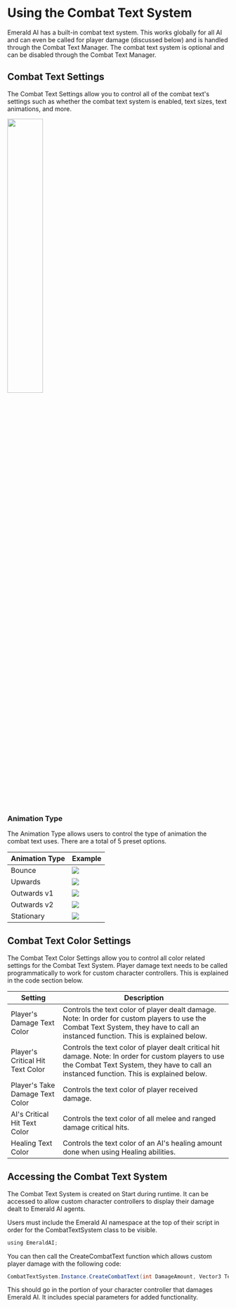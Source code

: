 # Using the Combat Text System
Emerald AI has a built-in combat text system. This works globally for all AI and can even be called for player damage (discussed below) and is handled through the Combat Text Manager. The combat text system is optional and can be disabled through the Combat Text Manager.

## Combat Text Settings
The Combat Text Settings allow you to control all of the combat text's settings such as whether the combat text system is enabled, text sizes, text animations, and more.

<img src="https://i.imgur.com/fIIJ2u9.png" width="40%">

### Animation Type
The Animation Type allows users to control the type of animation the combat text uses. There are a total of 5 preset options.

| Animation Type  | Example |
| ------------- | ------------- |
| Bounce  | ![](https://i.imgur.com/I3k5J2w.gif) |
| Upwards  | ![](https://i.imgur.com/1Q5LPBe.gif)  |
| Outwards v1  | ![](https://i.imgur.com/nBeuNbe.gif)  |
| Outwards v2  | ![](https://i.imgur.com/6JV2xLz.gif)  |
| Stationary  | ![](https://i.imgur.com/WFxX3vx.gif)  |

## Combat Text Color Settings
The Combat Text Color Settings allow you to control all color related settings for the Combat Text System. Player damage text needs to be called programmatically to work for custom character controllers. This is explained in the code section below.

| Setting  | Description |
| ------------- | ------------- |
| Player's Damage Text Color  | Controls the text color of player dealt damage. Note: In order for custom players to use the Combat Text System, they have to call an instanced function. This is explained below.  |
| Player's Critical Hit Text Color  | Controls the text color of player dealt critical hit damage. Note: In order for custom players to use the Combat Text System, they have to call an instanced function. This is explained below.  |
| Player's Take Damage Text Color  | Controls the text color of player received damage.  |
| AI's Critical Hit Text Color  |  Controls the text color of all melee and ranged damage critical hits. |
| Healing Text Color  | Controls the text color of an AI's healing amount done when using Healing abilities.  |


## Accessing the Combat Text System
The Combat Text System is created on Start during runtime. It can be accessed to allow custom character controllers to display their damage dealt to Emerald AI agents.

Users must include the Emerald AI namespace at the top of their script in order for the CombatTextSystem class to be visible.
```C
using EmeraldAI;
```

You can then call the CreateCombatText function which allows custom player damage with the following code:
```c#
CombatTextSystem.Instance.CreateCombatText(int DamageAmount, Vector3 TextPosition, bool CriticalHit, bool HealingText, bool PlayerTakingDamage)
```

This should go in the portion of your character controller that damages Emerald AI. It includes special parameters for added functionality. 